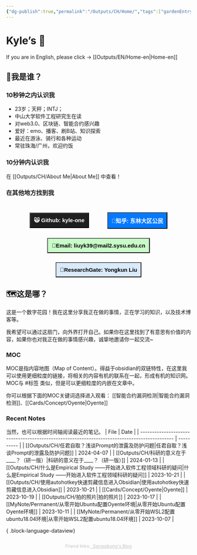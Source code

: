 ```yaml
---
{"dg-publish":true,"permalink":"/Outputs/CH/Home/","tags":["gardenEntry"]}
---
```


# Kyle’s 🏡

If you are in English, please click -> [[Outputs/EN/Home-en\|Home-en]]
## 🤯我是谁？
### 10秒钟之内认识我 
- 23岁；天秤；INTJ；
- 中山大学软件工程研究生在读
- 对web3.0、区块链、智能合约感兴趣
- 爱好：emo、播客、刷B站、知识探索
- 最近在游泳、骑行和各种运动
- 常驻珠海/广州，欢迎约饭
### 10分钟内认识我
在 [[Outputs/CH/About Me\|About Me]] 中查看！
### 在其他地方找到我
<div style="display: flex; flex-wrap: wrap; align-items: center; justify-content: center;">
<div style="display: inline-flex; justify-content: center; margin-right: 25px; margin-left: 25px; margin-top: 25px;"> <a href="https://github.com/kyle-one" target="_blank"> <button style=" font-size: 15px; cursor: pointer;padding: 10px; height: fit-content; margin-top: 0px; background: var(--text-accent); font-weight: 600; color: #FFFFFF; background-color: #1F1F1F">🙀 Github: kyle-one  </button> </a> 
</div>
<div style="display: inline-flex; justify-content: center; margin-right: 25px; margin-left: 25px; margin-top: 25px;"> <a href="https://www.zhihu.com/people/liu-yong-kun-19" target="_blank"> <button style=" font-size: 15px; padding: 10px; height: fit-content; margin-top: 0px; cursor: pointer;background: var(--text-accent); font-weight: 600; color: #FFFFFF; background-color: #0279FF"> 📘知乎: 东林大区公民 </button> </a> </div> 
<div style="display: inline-flex; justify-content: center; margin-right: 25px; margin-left: 25px; margin-top: 25px;"> <a href="mailto:Lyk39@mail2.sysu.edu.cn" target="_blank"> <button style=" font-size: 15px; padding: 10px; height: fit-content; margin-top: 0px; cursor: pointer;background: var(--text-accent); font-weight: 600; color: #000000; background-color: #C8FBC8"> 📧Email: liuyk39@mail2.sysu.edu.cn </button> </a>
</div> 

<div style="display: inline-flex; justify-content: center; margin-top: 25px; margin-right: 25px; margin-left: 25px; "> <a href="https://www.researchgate.net/profile/Yongkun-Liu-2" target="_blank"> <button style=" font-size: 15px; padding: 10px; height: fit-content; margin-top: 0px; cursor: pointer;background: var(--text-accent); font-weight: 600;color: #000000; background-color: #D9EAFB"> 📒ResearchGate: Yongkun Liu </button> </a>
</div> 


</div>

## 🗺️这是哪？
这是一个数字花园！我在这里分享我正在做的事情，正在学习的知识，以及技术博客等。

我希望可以通过这扇门，向外界打开自己。如果你在这里找到了有意思有价值的内容，如果你也对我正在做的事情感兴趣，诚挚地邀请你一起交流~
### MOC
MOC是指内容地图（Map of Content）。得益于obsidian的双链特性，在这里我可以使用更细粒度的链接，将相关的内容有机的联系在一起，形成有机的知识网。MOC与 #标签 类似，但是可以更细粒度的内嵌在文章中。

你可以根据下面的MOC关键词选择进入观看：
[[智能合约漏洞检测\|智能合约漏洞检测]]、[[Cards/Concept/Oyente\|Oyente]]
### Recent Notes
当然，也可以根据时间轴阅读最近的笔记。
| File                                                                                         | Date       |
| -------------------------------------------------------------------------------------------- | ---------- |
| [[Outputs/CH/任君自取？浅谈Prompt的泄露及防护问题\|任君自取？浅谈Prompt的泄露及防护问题]]                               | 2024-04-07 |
| [[Outputs/CH/科研的意义在于____？（研一版）\|科研的意义在于____？（研一版）]]                                       | 2024-01-13 |
| [[Outputs/CH/什么是Empirical Study ——开始进入软件工程领域科研的疑问\|什么是Empirical Study ——开始进入软件工程领域科研的疑问]] | 2023-10-21 |
| [[Outputs/CH/使用autohotkey快速剪藏信息进入Obsidian\|使用autohotkey快速剪藏信息进入Obsidian]]                 | 2023-10-21 |
| [[Cards/Concept/Oyente\|Oyente]]                                                          | 2023-10-19 |
| [[Outputs/CH/拍的照片\|拍的照片]]                                                                 | 2023-10-17 |
| [[MyNote/Permanent/从零开始Ubuntu配置Oyente环境\|从零开始Ubuntu配置Oyente环境]]                           | 2023-10-11 |
| [[MyNote/Permanent/从零开始WSL2配置ubuntu18.04环境\|从零开始WSL2配置ubuntu18.04环境]]                     | 2023-10-07 |

{ .block-language-dataview}

<div style="display: flex; flex-wrap: wrap; align-items: center; justify-content: center; font-size: 12px; color:#C3C3C3"><p>Friend links: </p>  <a href="https://songqikong.github.io/" target="_blank" style="color: #C3C3C3; font-size: 12px; ">&nbsp Songqikong's Blog </a> </div>

